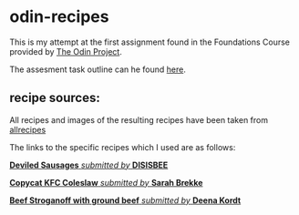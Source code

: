 # odin-recipes
This is my attempt at the first assignment found in the Foundations Course provided by [The Odin Project](https://www.theodinproject.com).

The assesment task outline can he found [here](https://www.theodinproject.com/lessons/foundations-recipes).

## recipe sources:
All recipes and images of the resulting recipes have been taken from [allrecipes](https://www.allrecipes.com/)

The links to the specific recipes which I used are as follows:

[**Deviled Sausages** _submitted by_ **DISISBEE**](https://www.allrecipes.com/recipe/83235/deviled-sausages/)

[**Copycat KFC Coleslaw** _submitted by_ **Sarah Brekke**](https://www.allrecipes.com/recipe/8536918/copycat-kfc-coleslaw/)

[**Beef Stroganoff with ground beef** _submitted by_ **Deena Kordt**](https://www.allrecipes.com/recipe/276859/beef-stroganoff-with-ground-beef/)